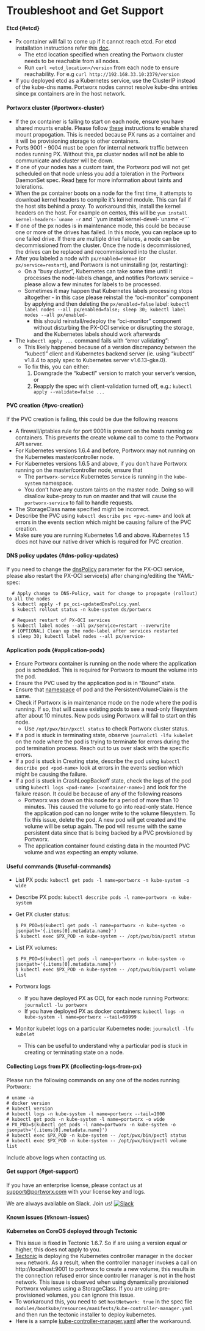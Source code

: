 # Troubleshoot and Get Support



#### Etcd {#etcd}

* Px container will fail to come up if it cannot reach etcd. For etcd installation instructions refer this [doc](https://docs.portworx.com/maintain/etcd.html).
  * The etcd location specified when creating the Portworx cluster needs to be reachable from all nodes.
  * Run `curl <etcd_location>/version` from each node to ensure reachability. For e.g `curl http://192.168.33.10:2379/version`
* If you deployed etcd as a Kubernetes service, use the ClusterIP instead of the kube-dns name. Portworx nodes cannot resolve kube-dns entries since px containers are in the host network.

#### Portworx cluster {#portworx-cluster}

* If the px container is failing to start on each node, ensure you have shared mounts enable. Please follow [these](https://docs.portworx.com/knowledgebase/shared-mount-propogation.html) instructions to enable shared mount propogation. This is needed because PX runs as a container and it will be provisioning storage to other containers.
* Ports 9001 - 9004 must be open for internal network traffic between nodes running PX. Without this, px cluster nodes will not be able to communicate and cluster will be down.
* If one of your nodes has a custom taint, the Portworx pod will not get scheduled on that node unless you add a toleration in the Portworx DaemonSet spec. Read [here](https://kubernetes.io/docs/concepts/configuration/assign-pod-node/#taints-and-tolerations-beta-feature) for more information about taints and tolerations.
* When the px container boots on a node for the first time, it attempts to download kernel headers to compile it’s kernel module. This can fail if the host sits behind a proxy. To workaround this, install the kernel headers on the host. For example on centos, this will be ```yum install kernel-headers-`uname -r``` and ``yum install kernel-devel-`uname -r```
* If one of the px nodes is in maintenance mode, this could be because one or more of the drives has failed. In this mode, you can replace up to one failed drive. If there are multiple drive failures, a node can be decommissioned from the cluster. Once the node is decommissioned, the drives can be replaced and recommissioned into the cluster.
* After you labeled a node with `px/enabled=remove` \(or `px/service=restart`\), and Portworx is not uninstalling \(or, restarting\):
  * On a “busy cluster”, Kubernetes can take some time until it processes the node-labels change, and notifies Portowrx service – please allow a few minutes for labels to be processed.
  * Sometimes it may happen that Kubernetes labels processing stops altogether - in this case please reinstall the “oci-monitor” component by applying and then deleting the `px/enabled=false` label:  `kubectl label nodes --all px/enabled=false; sleep 30; kubectl label nodes --all px/enabled-`
    * this should reinstall/redeploy the “oci-monitor” component without disturbing the PX-OCI service or disrupting the storage, and the Kubernetes labels should work afterwards
* The `kubectl apply ...` command fails with “error validating”:
  * This likely happened because of a version discrepancy between the “kubectl” client and Kubernetes backend server \(ie. using “kubectl” v1.8.4 to apply spec to Kubernetes server v1.6.13-gke.0\).
  * To fix this, you can either:
    1. Downgrade the “kubectl” version to match your server’s version, or
    2. Reapply the spec with client-validation turned off, e.g.: `kubectl apply --validate=false ...`

#### PVC creation {#pvc-creation}

If the PVC creation is failing, this could be due the following reasons

* A firewall/iptables rule for port 9001 is present on the hosts running px containers. This prevents the create volume call to come to the Portworx API server.
* For Kubernetes versions 1.6.4 and before, Portworx may not running on the Kubernetes master/controller node.
* For Kubernetes versions 1.6.5 and above, if you don’t have Portworx running on the master/controller node, ensure that
  * The `portworx-service` Kubernetes `Service` is running in the `kube-system` namespace.
  * You don’t have any custom taints on the master node. Doing so will disallow kube-proxy to run on master and that will cause the `portworx-service` to fail to handle requests.
* The StorageClass name specified might be incorrect.
* Describe the PVC using `kubectl describe pvc <pvc-name>` and look at errors in the events section which might be causing failure of the PVC creation.
* Make sure you are running Kubernetes 1.6 and above. Kubernetes 1.5 does not have our native driver which is required for PVC creation.

#### DNS policy updates {#dns-policy-updates}

If you need to change the [dnsPolicy](https://kubernetes.io/docs/concepts/services-networking/dns-pod-service/#pods-dns-policy) parameter for the PX-OCI service, please also restart the PX-OCI service\(s\) after changing/editing the YAML-spec:

```text
  # Apply change to DNS-Policy, wait for change to propagate (rollout) to all the nodes
  $ kubectl apply -f px_oci-updatedDnsPolicy.yaml
  $ kubectl rollout status -n kube-system ds/portworx
  
  # Request restart of PX-OCI services
  $ kubectl label nodes --all px/service=restart --overwrite
  # [OPTIONAL] Clean up the node-label after services restarted
  $ sleep 30; kubectl label nodes --all px/service-
```

#### Application pods {#application-pods}

* Ensure Portworx container is running on the node where the application pod is scheduled. This is required for Portworx to mount the volume into the pod.
* Ensure the PVC used by the application pod is in “Bound” state.
* Ensure that [namespace](https://kubernetes.io/docs/concepts/overview/working-with-objects/namespaces/) of pod and the PersistentVolumeClaim is the same.
* Check if Portworx is in maintenance mode on the node where the pod is running. If so, that will cause existing pods to see a read-only filesystem after about 10 minutes. New pods using Portworx will fail to start on this node.
  * Use `/opt/pwx/bin/pxctl status` to check Portworx cluster status.
* If a pod is stuck in terminating state, observe `journalctl -lfu kubelet` on the node where the pod is trying to terminate for errors during the pod termination process. Reach out to us over slack with the specific errors.
* If a pod is stuck in Creating state, describe the pod using `kubectl describe pod <pod-name>` look at errors in the events section which might be causing the failure.
* If a pod is stuck in CrashLoopBackoff state, check the logs of the pod using `kubectl logs <pod-name> [<container-name>]` and look for the failure reason. It could be because of any of the following reasons
  * Portworx was down on this node for a period of more than 10 minutes. This caused the volume to go into read-only state. Hence the application pod can no longer write to the volume filesystem. To fix this issue, delete the pod. A new pod will get created and the volume will be setup again. The pod will resume with the same persistent data since that is being backed by a PVC provisioned by Portworx.
  * The application container found existing data in the mounted PVC volume and was expecting an empty volume.

#### Useful commands {#useful-commands}

* List PX pods: `kubectl get pods -l name=portworx -n kube-system -o wide`
* Describe PX pods: `kubectl describe pods -l name=portworx -n kube-system`
* Get PX cluster status:

  ```text
  $ PX_POD=$(kubectl get pods -l name=portworx -n kube-system -o jsonpath='{.items[0].metadata.name}')
  $ kubectl exec $PX_POD -n kube-system -- /opt/pwx/bin/pxctl status
  ```

* List PX volumes:

  ```text
  $ PX_POD=$(kubectl get pods -l name=portworx -n kube-system -o jsonpath='{.items[0].metadata.name}')
  $ kubectl exec $PX_POD -n kube-system -- /opt/pwx/bin/pxctl volume list
  ```

* Portworx logs
  * If you have deployed PX as OCI, for each node running Portworx: `journalctl -lu portworx`
  * If you have deployed PX as docker containers: `kubectl logs -n kube-system -l name=portworx --tail=99999`
* Monitor kubelet logs on a particular Kubernetes node: `journalctl -lfu kubelet`
  * This can be useful to understand why a particular pod is stuck in creating or terminating state on a node.

#### Collecting Logs from PX {#collecting-logs-from-px}

Please run the following commands on any one of the nodes running Portworx:

```text
# uname -a
# docker version
# kubectl version
# kubectl logs -n kube-system -l name=portworx --tail=1000
# kubectl get pods -n kube-system -l name=portworx -o wide
# PX_POD=$(kubectl get pods -l name=portworx -n kube-system -o jsonpath='{.items[0].metadata.name}')
# kubectl exec $PX_POD -n kube-system -- /opt/pwx/bin/pxctl status
# kubectl exec $PX_POD -n kube-system -- /opt/pwx/bin/pxctl volume list
```

Include above logs when contacting us.

#### Get support {#get-support}

If you have an enterprise license, please contact us at support@portworx.com with your license key and logs.

We are always available on Slack. Join us! [![Slack](https://docs.portworx.com/images/slack.png)](http://slack.portworx.com)

#### Known issues {#known-issues}

**Kubernetes on CoreOS deployed through Tectonic**

* This issue is fixed in Tectonic 1.6.7. So if are using a version equal or higher, this does not apply to you.
* [Tectonic](https://coreos.com/tectonic/) is deploying the Kubernetes controller manager in the docker `none` network. As a result, when the controller manager invokes a call on http://localhost:9001 to portworx to create a new volume, this results in the connection refused error since controller manager is not in the host network. This issue is observed when using dynamically provisioned Portworx volumes using a StorageClass. If you are using pre-provisioned volumes, you can ignore this issue.
* To workaround this, you need to set `hostNetwork: true` in the spec file `modules/bootkube/resources/manifests/kube-controller-manager.yaml` and then run the tectonic installer to deploy kubernetes.
* Here is a sample [kube-controller-manager.yaml](https://gist.github.com/harsh-px/106a23b702da5c86ac07d2d08fd44e8d) after the workaround.

